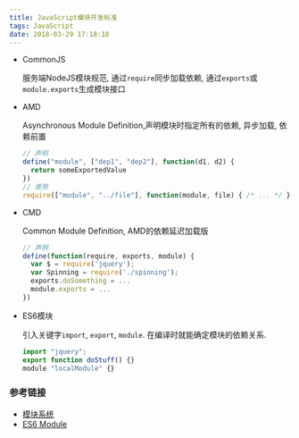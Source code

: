 ```yaml
---
title: JavaScript模块开发标准
tags: JavaScript
date: 2018-03-29 17:18:18
---
```



+ CommonJS

  服务端NodeJS模块规范, 通过`require`同步加载依赖, 通过`exports`或`module.exports`生成模块接口


+ AMD

  Asynchronous Module Definition,声明模块时指定所有的依赖, 异步加载, 依赖前置

  ```javascript
  // 声明
  define("module", ["dep1", "dep2"], function(d1, d2) {
    return someExportedValue
  })
  // 使用
  require(["module", "../file"], function(module, file) { /* ... */ })
  ```


+ CMD

  Common Module Definition, AMD的依赖延迟加载版

  ```javascript
  // 声明
  define(function(require, exports, module) {
    var $ = require('jquery');
    var Spinning = require('./spinning');
    exports.doSomething = ...
    module.exports = ...
  })
  ```

+ ES6模块

  引入关键字`import`, `export`, `module`. 在编译时就能确定模块的依赖关系.

  ```javascript
  import "jquery";
  export function doStuff() {}
  module "localModule" {}
  ```


### 参考链接
- [模块系统](http://zhaoda.net/webpack-handbook/module-system.html)
- [ES6 Module](http://es6.ruanyifeng.com/#docs/module)
